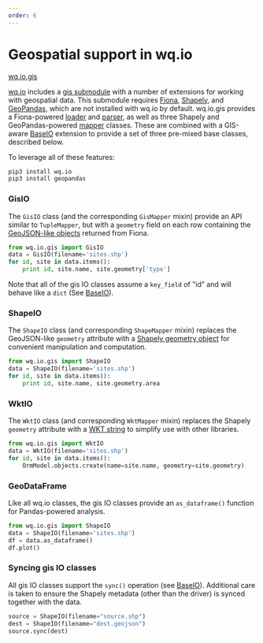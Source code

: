 ```yaml
---
order: 6
---
```


Geospatial support in wq.io
===========================
[wq.io.gis]

[wq.io] includes a [gis submodule] with a number of extensions for working with geospatial data.  This submodule requires [Fiona], [Shapely], and [GeoPandas], which are not installed with wq.io by default.  wq.io.gis provides a Fiona-powered [loader] and [parser], as well as three Shapely and GeoPandas-powered [mapper] classes.  These are combined with a GIS-aware [BaseIO] extension to provide a set of three pre-mixed base classes, described below.

To leverage all of these features:
```bash
pip3 install wq.io
pip3 install geopandas
```

### GisIO

The `GisIO` class (and the corresponding `GisMapper` mixin) provide an API similar to `TupleMapper`, but with a `geometry` field on each row containing the [GeoJSON-like objects] returned from Fiona.

```python
from wq.io.gis import GisIO
data = GisIO(filename='sites.shp')
for id, site in data.items():
    print id, site.name, site.geometry['type']
```

Note that all of the gis IO classes assume a `key_field` of "id" and will behave like a `dict` (See [BaseIO]).
  
### ShapeIO

The `ShapeIO` class (and corresponding `ShapeMapper` mixin) replaces the GeoJSON-like `geometry` attribute with a [Shapely geometry object] for convenient manipulation and computation.

```python
from wq.io.gis import ShapeIO
data = ShapeIO(filename='sites.shp')
for id, site in data.items():
    print id, site.name, site.geometry.area
```

### WktIO

The `WktIO` class (and corresponding `WktMapper` mixin) replaces the Shapely `geometry` attribute with a [WKT string] to simplify use with other libraries.

```python
from wq.io.gis import WktIO
data = WktIO(filename='sites.shp')
for id, site in data.items():
    OrmModel.objects.create(name=site.name, geometry=site.geometry)
```

### GeoDataFrame

Like all wq.io classes, the gis IO classes provide an `as_dataframe()` function for Pandas-powered analysis.

```python
from wq.io.gis import ShapeIO
data = ShapeIO(filename='sites.shp')
df = data.as_dataframe()
df.plot()
```

### Syncing gis IO classes

All gis IO classes support the `sync()` operation (see [BaseIO]).  Additional care is taken to ensure the Shapely metadata (other than the driver) is synced together with the data.

```python
source = ShapeIO(filename="source.shp")
dest = ShapeIO(filename="dest.geojson")
source.sync(dest)
```

[wq.io]: https://wq.io/wq.io
[wq.io.gis]:  https://github.com/wq/wq.io/blob/master/gis/
[gis submodule]:  https://github.com/wq/wq.io/blob/master/gis/
[Fiona]: https://github.com/Toblerity/Shapely
[Shapely]: https://github.com/Toblerity/Shapely
[GeoPandas]: http://geopandas.org/
[loader]: https://wq.io/docs/loaders
[parser]: https://wq.io/docs/parsers
[mapper]: https://wq.io/docs/mappers
[BaseIO]: https://wq.io/docs/base-io
[GeoJSON-like objects]: http://toblerity.org/fiona/manual.html#data-model
[Shapely geometry object]: http://toblerity.org/shapely/manual.html#geometric-objects
[WKT String]: http://en.wikipedia.org/wiki/Well-known_text
